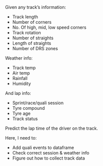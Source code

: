 Given any track’s information:
- Track length
- Number of corners
- No. Of high, mid, low speed corners
- Track rotation
- Number of straights 
- Length of straights
- Number of DRS zones

Weather info:
- Track temp 
- Air temp 
- Rainfall 
- Humidity 

And lap info:
- Sprint/race/quali session
- Tyre compound 
- Tyre age 
- Track status

Predict the lap time of the driver on the track.


Here, I need to:
 - Add quali events to dataframe
 - Check correct session & weather info 
 - Figure out how to collect track data